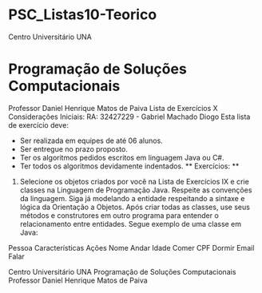 # PSC_Listas10-Teorico
Centro Universitário UNA 

# Programação de Soluções Computacionais 
Professor Daniel Henrique Matos de Paiva 
Lista de Exercícios X 
Considerações Iniciais: 
RA: 32427229 - Gabriel Machado Diogo
Esta lista de exercício deve: 
- Ser realizada em equipes de até 06 alunos. 
- Ser entregue no prazo proposto. 
- Ter os algoritmos pedidos escritos em linguagem Java ou C#. 
- Ter todos os algoritmos devidamente indentados. 
** Exercícios: ** 
1. Selecione os objetos criados por você na Lista de Exercícios IX e crie classes na  Linguagem de Programação Java. Respeite as convenções da linguagem. Siga já modelando a entidade respeitando a sintaxe e lógica da Orientação a  Objetos. 
Após criar todas as classes, use seus métodos e construtores em outro  programa para entender o relacionamento entre entidades. 
Segue exemplo de uma classe em Java:

Pessoa
Características 
Ações
Nome 
Andar
Idade 
Comer
CPF 
Dormir
Email 
Falar




Centro Universitário UNA 
Programação de Soluções Computacionais 
Professor Daniel Henrique Matos de Paiva

